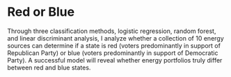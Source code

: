# Red or Blue
Through three classification methods, logistic regression, random forest, and linear discriminant analysis, I analyze whether a collection of 10 energy sources can determine if a state is red (voters predominantly in support of Republican Party) or blue (voters predominantly in support of Democratic Party). A successful model will reveal whether energy 
portfolios truly differ between red and blue states. 
